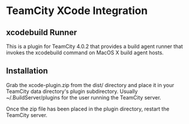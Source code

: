TeamCity XCode Integration
==========================

xcodebuild Runner
-----------------
This is a plugin for TeamCity 4.0.2 that provides a build agent runner that
invokes the xcodebuild command on MacOS X build agent hosts.

Installation
------------
Grab the xcode-plugin.zip from the dist/ directory and place it in your
TeamCity data directory's plugin subdirectory.  Usually ~/.BuildServer/plugins 
for the user running the TeamCity server.

Once the zip file has been placed in the plugin directory, restart the TeamCity
server.